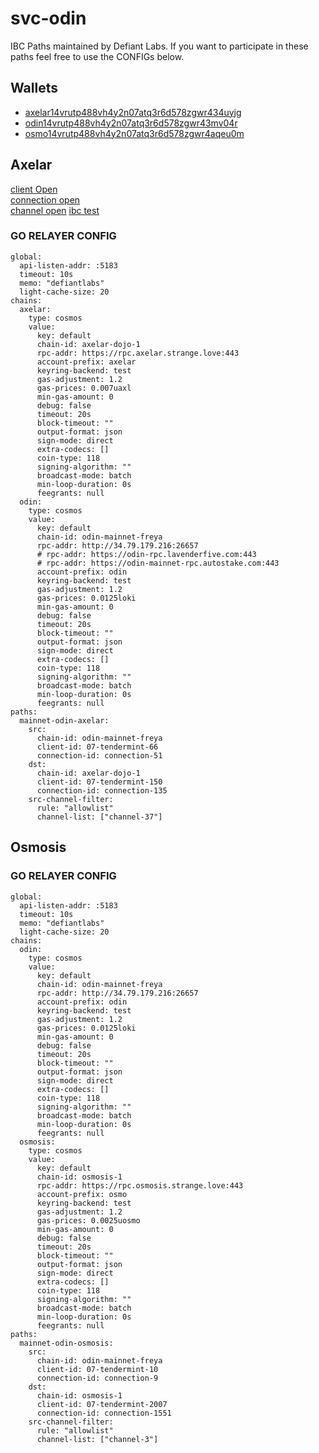 # svc-odin

IBC Paths maintained by Defiant Labs. If you want to participate in these paths feel free to use the CONFIGs below.

## Wallets

- [axelar14vrutp488vh4y2n07atq3r6d578zgwr434uyjg](https://www.mintscan.io/odin/axelar/axelar14vrutp488vh4y2n07atq3r6d578zgwr434uyjg)
- [odin14vrutp488vh4y2n07atq3r6d578zgwr43mv04r](https://mainnet.odinprotocol.io/accounts/odin14vrutp488vh4y2n07atq3r6d578zgwr43mv04r)
- [osmo14vrutp488vh4y2n07atq3r6d578zgwr4aqeu0m](https://www.mintscan.io/osmosis/account/osmo14vrutp488vh4y2n07atq3r6d578zgwr4aqeu0m)

## Axelar

[client Open](https://www.mintscan.io/axelar/txs/E7ED2A81E7F11BAC16A6FB4E212A96FF5371CD57DA2C8E2F9DEAFFCF5F3BB107?height=7460395)  
[connection open](https://www.mintscan.io/axelar/txs/231BE1FC5AB9556A24C24902F6B8FBA3D8133EE6BAA5B981CA767796F5298391?height=7460403)  
[channel open](https://www.mintscan.io/axelar/txs/29641FBA3927072C135E899058D13A769B80CD81DA574E02CD45CE4F126C3982?height=7460410)
[ibc test](https://www.mintscan.io/axelar/txs/C2BE7208CE8007EF3BD1B7827B8CE05F5CB4E73B2A82CE9D5B228D27001E9F0F?height=7460597)

### GO RELAYER CONFIG

```
global:
  api-listen-addr: :5183
  timeout: 10s
  memo: "defiantlabs"
  light-cache-size: 20
chains:
  axelar:
    type: cosmos
    value:
      key: default
      chain-id: axelar-dojo-1
      rpc-addr: https://rpc.axelar.strange.love:443
      account-prefix: axelar
      keyring-backend: test
      gas-adjustment: 1.2
      gas-prices: 0.007uaxl
      min-gas-amount: 0
      debug: false
      timeout: 20s
      block-timeout: ""
      output-format: json
      sign-mode: direct
      extra-codecs: []
      coin-type: 118
      signing-algorithm: ""
      broadcast-mode: batch
      min-loop-duration: 0s
      feegrants: null
  odin:
    type: cosmos
    value:
      key: default
      chain-id: odin-mainnet-freya
      rpc-addr: http://34.79.179.216:26657
      # rpc-addr: https://odin-rpc.lavenderfive.com:443
      # rpc-addr: https://odin-mainnet-rpc.autostake.com:443
      account-prefix: odin
      keyring-backend: test
      gas-adjustment: 1.2
      gas-prices: 0.0125loki
      min-gas-amount: 0
      debug: false
      timeout: 20s
      block-timeout: ""
      output-format: json
      sign-mode: direct
      extra-codecs: []
      coin-type: 118
      signing-algorithm: ""
      broadcast-mode: batch
      min-loop-duration: 0s
      feegrants: null
paths:
  mainnet-odin-axelar:
    src:
      chain-id: odin-mainnet-freya
      client-id: 07-tendermint-66
      connection-id: connection-51
    dst:
      chain-id: axelar-dojo-1
      client-id: 07-tendermint-150
      connection-id: connection-135
    src-channel-filter:
      rule: "allowlist"
      channel-list: ["channel-37"]
```

## Osmosis

### GO RELAYER CONFIG

```
global:
  api-listen-addr: :5183
  timeout: 10s
  memo: "defiantlabs"
  light-cache-size: 20
chains:
  odin:
    type: cosmos
    value:
      key: default
      chain-id: odin-mainnet-freya
      rpc-addr: http://34.79.179.216:26657
      account-prefix: odin
      keyring-backend: test
      gas-adjustment: 1.2
      gas-prices: 0.0125loki
      min-gas-amount: 0
      debug: false
      timeout: 20s
      block-timeout: ""
      output-format: json
      sign-mode: direct
      extra-codecs: []
      coin-type: 118
      signing-algorithm: ""
      broadcast-mode: batch
      min-loop-duration: 0s
      feegrants: null
  osmosis:
    type: cosmos
    value:
      key: default
      chain-id: osmosis-1
      rpc-addr: https://rpc.osmosis.strange.love:443
      account-prefix: osmo
      keyring-backend: test
      gas-adjustment: 1.2
      gas-prices: 0.0025uosmo
      min-gas-amount: 0
      debug: false
      timeout: 20s
      block-timeout: ""
      output-format: json
      sign-mode: direct
      extra-codecs: []
      coin-type: 118
      signing-algorithm: ""
      broadcast-mode: batch
      min-loop-duration: 0s
      feegrants: null
paths:
  mainnet-odin-osmosis:
    src:
      chain-id: odin-mainnet-freya
      client-id: 07-tendermint-10
      connection-id: connection-9
    dst:
      chain-id: osmosis-1
      client-id: 07-tendermint-2007
      connection-id: connection-1551
    src-channel-filter:
      rule: "allowlist"
      channel-list: ["channel-3"]
```
